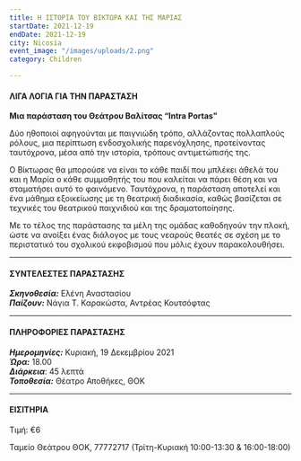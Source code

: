 ```yaml
---
title: Η ΙΣΤΟΡΙΑ ΤΟΥ ΒΙΚΤΩΡΑ ΚΑΙ ΤΗΣ ΜΑΡΙΑΣ
startDate: 2021-12-19
endDate: 2021-12-19
city: Nicosia
event_image: "/images/uploads/2.png"
category: Children

---
```

#### ΛΙΓΑ ΛΟΓΙΑ ΓΙΑ ΤΗΝ ΠΑΡΑΣΤΑΣΗ

**Μια παράσταση του Θεάτρου Βαλίτσας “Intra Portas”**

Δύο ηθοποιοί αφηγούνται με παιγνιώδη τρόπο, αλλάζοντας πολλαπλούς ρόλους, μια περίπτωση ενδοσχολικής παρενόχλησης, προτείνοντας ταυτόχρονα, μέσα από την ιστορία, τρόπους αντιμετώπισής της.

Ο Βίκτωρας θα μπορούσε να είναι το κάθε παιδί που μπλέκει άθελά του και η Μαρία ο κάθε συμμαθητής του που καλείται να πάρει θέση και να σταματήσει αυτό το φαινόμενο. Ταυτόχρονα, η παράσταση αποτελεί και ένα μάθημα εξοικείωσης με τη θεατρική διαδικασία, καθώς βασίζεται σε τεχνικές του θεατρικού παιχνιδιού και της δραματοποίησης.

Με το τέλος της παράστασης τα μέλη της ομάδας καθοδηγούν την πλοκή, ώστε να ανοίξει ένας διάλογος με τους νεαρούς θεατές σε σχέση με το περιστατικό του σχολικού εκφοβισμού που μόλις έχουν παρακολουθήσει.

***

#### ΣΥΝΤΕΛΕΣΤΕΣ ΠΑΡΑΣΤΑΣΗΣ

**_Σκηνοθεσία:_** Ελένη Αναστασίου  
**_Παίζουν:_** Νάγια Τ. Καρακώστα, Αντρέας Κουτσόφτας

***

#### ΠΛΗΡΟΦΟΡΙΕΣ ΠΑΡΑΣΤΑΣΗΣ

**_Ημερομηνίες:_** Κυριακή, 19 Δεκεμβρίου 2021  
**_Ώρα:_** 18.00  
**_Διάρκεια_**: 45 λεπτά  
**_Τοποθεσία:_** Θέατρο Αποθήκες, ΘΟΚ

***

#### ΕΙΣΙΤΗΡΙΑ

Τιμή: €6

Ταμείο Θεάτρου ΘΟΚ, 77772717 (Τρίτη-Κυριακή 10:00-13:30 & 16:00-18:00)